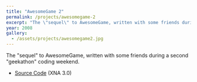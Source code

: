 ```yaml
---
title: "AwesomeGame 2"
permalink: /projects/awesomegame-2
excerpt: "The \"sequel\" to AwesomeGame, written with some friends during a second \"geekathon\" coding weekend."
year: 2008
gallery:
  - /assets/projects/awesomegame2.jpg
---
```


The "sequel" to AwesomeGame, written with some friends during a second "geekathon" coding weekend.

* [Source Code](http://github.com/tgjones/awesome-game-2) (XNA 3.0)